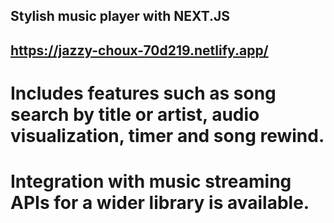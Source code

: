 ## Stylish music player with NEXT.JS
## https://jazzy-choux-70d219.netlify.app/
# Includes features such as song search by title or artist, audio visualization, timer and song rewind. 
# Integration with music streaming APIs for a wider library is available.
